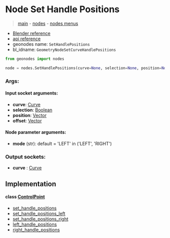 # Node Set Handle Positions

> [main](../structure.md) - [nodes](nodes.md) - [nodes menus](nodes_menus.md)

- [Blender reference](https://docs.blender.org/manual/en/latest/modeling/geometry_nodes/curve/set_handle_positions.html)
- [api reference](https://docs.blender.org/api/current/bpy.types.GeometryNodeSetCurveHandlePositions.html)
- geonodes name: `SetHandlePositions`
- bl_idname: `GeometryNodeSetCurveHandlePositions`

```python
from geonodes import nodes

node = nodes.SetHandlePositions(curve=None, selection=None, position=None, offset=None, mode='LEFT')
```

### Args:

#### Input socket arguments:

- **curve**: [Curve](Curve.md)
- **selection**: [Boolean](Boolean.md)
- **position**: [Vector](Vector.md)
- **offset**: [Vector](Vector.md)

#### Node parameter arguments:

- **mode** (str): default = 'LEFT' in ('LEFT', 'RIGHT')

### Output sockets:

- **curve** : [Curve](Curve.md)

## Implementation

#### class [ControlPoint](ControlPoint.md)

 - [set_handle_positions](ControlPoint.md#set_handle_positions)
 - [set_handle_positions_left](ControlPoint.md#set_handle_positions_left)
 - [set_handle_positions_right](ControlPoint.md#set_handle_positions_right)
 - [left_handle_positions](ControlPoint.md#left_handle_positions)
 - [right_handle_positions](ControlPoint.md#right_handle_positions)
